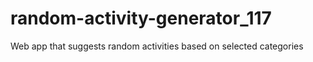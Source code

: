 # random-activity-generator_117
Web app that suggests random activities based on selected categories
